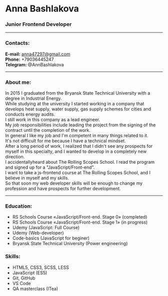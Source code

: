 # Anna Bashlakova
### Junior Frontend Developer

---

### Contacts:

**E-mail:** anna47297@gmail.com<br>
**Phone:** +79036445247<br>
**Telegram:** @AnnBashlakova<br>

---

### About me:

In 2015 I graduated from the Bryansk State Technical University with a degree in Industrial Energy. <br>
While studying at the university I started working in a company that develops heat supply, water supply, gas supply schemes for cities and conducts energy audits.<br> I still work in this company as a lead engineer.<br> My job responsibilities include leading the project from the signing of the contract until the completion of the work. <br> In general I like my job and I'm competent in many things related to it. <br> It's not difficult for me because I have a technical mindset. <br> After a long period of work, I realized that I didn't see any prospects for myself in this specialty, and I wanted to develop in a completely  new direction. <br> I accidentallyheard about The Rolling Scopes School. I read the program and signed up for a "JavaScript/Front-end".<br>
I want to take a js-frontend course at The Rolling Scopes School, and
I believe in myself and my skills.<br> So that soon my web developer skills will be enough to change my profession and have prospects for further development.

---

### Education:

- RS Schools Course «JavaScript/Front-end. Stage 0» (completed)
- RS Schools Course «JavaScript/Front-end. Stage 1» (in progress)
- Udemy (JavaScript: Full Course)  
- Udemy (Web-developer)
- Code-basics (JavaScript for beginer)
- Bryansk State Technical University (Power engineering)

### Skills:

- HTML5, CSS3, SCSS, LESS
- JavaScript (ES5) 
- Git, GitHub
- VS Code
- QA masterclass (ITea)
